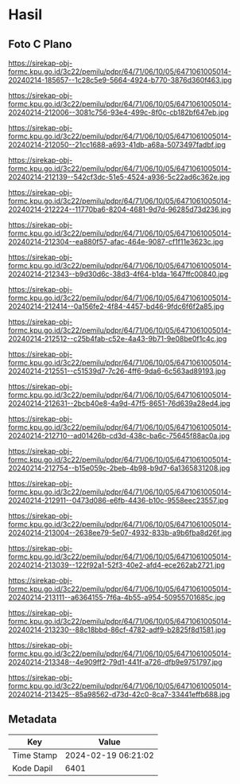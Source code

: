 # Hasil

## Foto C Plano

https://sirekap-obj-formc.kpu.go.id/3c22/pemilu/pdpr/64/71/06/10/05/6471061005014-20240214-185657--1c28c5e9-5664-4924-b770-3876d360f463.jpg

https://sirekap-obj-formc.kpu.go.id/3c22/pemilu/pdpr/64/71/06/10/05/6471061005014-20240214-212006--3081c756-93e4-499c-8f0c-cb182bf647eb.jpg

https://sirekap-obj-formc.kpu.go.id/3c22/pemilu/pdpr/64/71/06/10/05/6471061005014-20240214-212050--21cc1688-a693-41db-a68a-5073497fadbf.jpg

https://sirekap-obj-formc.kpu.go.id/3c22/pemilu/pdpr/64/71/06/10/05/6471061005014-20240214-212139--542cf3dc-51e5-4524-a936-5c22ad6c362e.jpg

https://sirekap-obj-formc.kpu.go.id/3c22/pemilu/pdpr/64/71/06/10/05/6471061005014-20240214-212224--11770ba6-8204-4681-9d7d-96285d73d236.jpg

https://sirekap-obj-formc.kpu.go.id/3c22/pemilu/pdpr/64/71/06/10/05/6471061005014-20240214-212304--ea880f57-afac-464e-9087-cf1f11e3623c.jpg

https://sirekap-obj-formc.kpu.go.id/3c22/pemilu/pdpr/64/71/06/10/05/6471061005014-20240214-212343--b9d30d6c-38d3-4f64-b1da-1647ffc00840.jpg

https://sirekap-obj-formc.kpu.go.id/3c22/pemilu/pdpr/64/71/06/10/05/6471061005014-20240214-212414--0a156fe2-4f84-4457-bd46-9fdc6f6f2a85.jpg

https://sirekap-obj-formc.kpu.go.id/3c22/pemilu/pdpr/64/71/06/10/05/6471061005014-20240214-212512--c25b4fab-c52e-4a43-9b71-9e08be0f1c4c.jpg

https://sirekap-obj-formc.kpu.go.id/3c22/pemilu/pdpr/64/71/06/10/05/6471061005014-20240214-212551--c51539d7-7c26-4ff6-9da6-6c563ad89193.jpg

https://sirekap-obj-formc.kpu.go.id/3c22/pemilu/pdpr/64/71/06/10/05/6471061005014-20240214-212631--2bcb40e8-4a9d-47f5-8651-76d639a28ed4.jpg

https://sirekap-obj-formc.kpu.go.id/3c22/pemilu/pdpr/64/71/06/10/05/6471061005014-20240214-212710--ad01426b-cd3d-438c-ba6c-75645f88ac0a.jpg

https://sirekap-obj-formc.kpu.go.id/3c22/pemilu/pdpr/64/71/06/10/05/6471061005014-20240214-212754--b15e059c-2beb-4b98-b9d7-6a1365831208.jpg

https://sirekap-obj-formc.kpu.go.id/3c22/pemilu/pdpr/64/71/06/10/05/6471061005014-20240214-212911--0473d086-e6fb-4436-b10c-9558eec23557.jpg

https://sirekap-obj-formc.kpu.go.id/3c22/pemilu/pdpr/64/71/06/10/05/6471061005014-20240214-213004--2638ee79-5e07-4932-833b-a9b6fba8d26f.jpg

https://sirekap-obj-formc.kpu.go.id/3c22/pemilu/pdpr/64/71/06/10/05/6471061005014-20240214-213039--122f92a1-52f3-40e2-afd4-ece262ab2721.jpg

https://sirekap-obj-formc.kpu.go.id/3c22/pemilu/pdpr/64/71/06/10/05/6471061005014-20240214-213111--a6364155-7f6a-4b55-a954-50955701685c.jpg

https://sirekap-obj-formc.kpu.go.id/3c22/pemilu/pdpr/64/71/06/10/05/6471061005014-20240214-213230--88c18bbd-86cf-4782-adf9-b2825f8d1581.jpg

https://sirekap-obj-formc.kpu.go.id/3c22/pemilu/pdpr/64/71/06/10/05/6471061005014-20240214-213348--4e909ff2-79d1-441f-a726-dfb9e9751797.jpg

https://sirekap-obj-formc.kpu.go.id/3c22/pemilu/pdpr/64/71/06/10/05/6471061005014-20240214-213425--85a98562-d73d-42c0-8ca7-33441effb688.jpg


## Metadata

| Key        | Value               |
| ---------- | ------------------- |
| Time Stamp | 2024-02-19 06:21:02 |
| Kode Dapil | 6401                |



